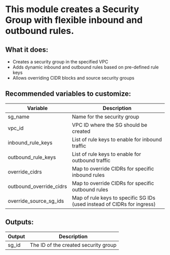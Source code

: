 # This module creates a Security Group with flexible inbound and outbound rules.

## What it does:
- Creates a security group in the specified VPC  
- Adds dynamic inbound and outbound rules based on pre-defined rule keys  
- Allows overriding CIDR blocks and source security groups  

## Recommended variables to customize:

| Variable                  | Description                                                               |
|---------------------------|---------------------------------------------------------------------------|
| sg_name                   | Name for the security group                                               |
| vpc_id                    | VPC ID where the SG should be created                                     |
| inbound_rule_keys         | List of rule keys to enable for inbound traffic                           |
| outbound_rule_keys        | List of rule keys to enable for outbound traffic                          |
| override_cidrs            | Map to override CIDRs for specific inbound rules                          |
| outbound_override_cidrs   | Map to override CIDRs for specific outbound rules                         |
| override_source_sg_ids    | Map of rule keys to specific SG IDs (used instead of CIDRs for ingress)   |

## Outputs:

| Output  | Description                          |
|---------|--------------------------------------|
| sg_id   | The ID of the created security group |

